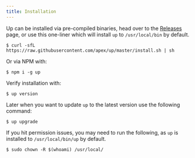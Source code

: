 ```yaml
---
title: Installation
---
```


Up can be installed via pre-compiled binaries, head over to the [Releases](https://github.com/apex/up/releases) page, or use this one-liner which will install `up` to `/usr/local/bin` by default.

```
$ curl -sfL https://raw.githubusercontent.com/apex/up/master/install.sh | sh
```

Or via NPM with:

```
$ npm i -g up
```

Verify installation with:

```
$ up version
```

Later when you want to update `up` to the latest version use the following command:

```
$ up upgrade
```

If you hit permission issues, you may need to run the following, as `up` is installed to `/usr/local/bin/up` by default.

```
$ sudo chown -R $(whoami) /usr/local/
```
